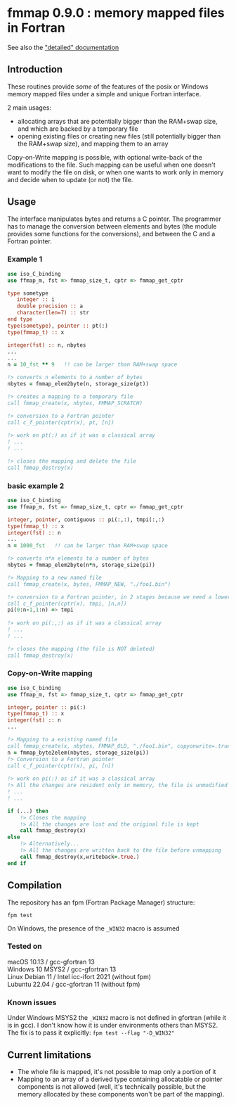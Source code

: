 # fmmap 0.9.0 : memory mapped files in Fortran

See also the ["detailed" documentation](doc/index.md)

## Introduction

These routines provide *some* of the features of the posix or Windows memory mapped files under a simple and unique Fortran interface.

2 main usages:
- allocating arrays that are potentially bigger than the RAM+swap size, and which are backed by a temporary file
- opening existing files or creating new files (still potentially bigger than the RAM+swap size), and mapping them to an array

Copy-on-Write mapping is possible, with optional write-back of the modifications to the file. Such mapping can be useful when one doesn't want to modify the file on disk, or when one wants to work only in memory and decide when to update (or not) the file. 

## Usage

The interface manipulates bytes and returns a C pointer. The programmer has to manage the conversion between elements and bytes (the module provides some functions for the conversions), and between the C and a Fortran pointer. 


### Example 1

```fortran
use iso_C_binding
use ffmap_m, fst => fmmap_size_t, cptr => fmmap_get_cptr

type sometype
   integer :: i
   double precision :: a
   character(len=7) :: str
end type
type(sometype), pointer :: pt(:)
type(fmmap_t) :: x

integer(fst) :: n, nbytes
...
...
n = 10_fst ** 9   !! can be larger than RAM+swap space

!> converts n elements to a number of bytes
nbytes = fmmap_elem2byte(n, storage_size(pt)) 

!> creates a mapping to a temporary file
call fmmap_create(x, nbytes, FMMAP_SCRATCH)

!> conversion to a Fortran pointer
call c_f_pointer(cptr(x), pt, [n])       
     
!> work on pt(:) as if it was a classical array
! ...
! ...

!> closes the mapping and delete the file
call fmmap_destroy(x)                  
```

### basic example 2

```fortran
use iso_C_binding
use ffmap_m, fst => fmmap_size_t, cptr => fmmap_get_cptr

integer, pointer, contiguous :: pi(:,:), tmpi(:,:)
type(fmmap_t) :: x
integer(fst) :: n
...
n = 1000_fst   !! can be larger than RAM+swap space

!> converts n*n elements to a number of bytes
nbytes = fmmap_elem2byte(n*n, storage_size(pi)) 

!> Mapping to a new named file
call fmmap_create(x, bytes, FMMAP_NEW, "./foo1.bin") 

!> conversion to a Fortran pointer, in 2 stages because we need a lower bound /= 1
call c_f_pointer(cptr(x), tmpi, [n,n])      
pi(0:n-1,1:n) => tmpi
                    
!> work on pi(:,:) as if it was a classical array
! ...
! ...

!> closes the mapping (the file is NOT deleted)
call fmmap_destroy(x)
```

### Copy-on-Write mapping

```fortran
use iso_C_binding
use ffmap_m, fst => fmmap_size_t, cptr => fmmap_get_cptr 

integer, pointer :: pi(:)
type(fmmap_t) :: x
integer(fst) :: n
...

!> Mapping to a existing named file
call fmmap_create(x, nbytes, FMMAP_OLD, "./foo1.bin", copyonwrite=.true.) 
n = fmmap_byte2elem(nbytes, storage_size(pi))
!> Conversion to a Fortran pointer
call c_f_pointer(cptr(x), pi, [n])      
                    
!> work on pi(:) as if it was a classical array
!> All the changes are resident only in memory, the file is unmodified 
! ...
! ...

if (...) then
    !> Closes the mapping 
    !> All the changes are lost and the original file is kept
    call fmmap_destroy(x)
else
    !> Alternatively...
    !> All the changes are written back to the file before unmapping
    call fmmap_destroy(x,writeback=.true.)
end if
```


## Compilation

The repository has an fpm (Fortran Package Manager) structure:
```
fpm test
```
On Windows, the presence of the `_WIN32` macro is assumed

### Tested on
macOS 10.13      / gcc-gfortran 13  
Windows 10 MSYS2 / gcc-gfortran 13  
Linux Debian 11  / Intel icc-ifort 2021 (without fpm)  
Lubuntu 22.04    / gcc-gfortran 11 (without fpm)

### Known issues

Under Windows MSYS2 the `_WIN32` macro is not defined in gfortran (while it is in gcc). I don't know how it is under environments others than MSYS2. The fix is to pass it explicitly: `fpm test --flag "-D_WIN32"`

## Current limitations

- The whole file is mapped, it's not possible to map only a portion of it
- Mapping to an array of a derived type containing allocatable or pointer components is not allowed (well, it's technically possible, but the memory allocated by these components won't be part of the mapping).
